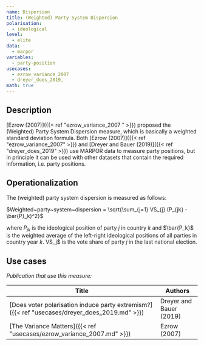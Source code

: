 ```yaml
---
name: Dispersion
title: (Weighted) Party System Dispersion
polarisation:
  - ideological
level:
  - elite
data:
  - marpor
variables:
  - party-position
usecases:
  - ezrow_variance_2007
  - dreyer_does_2019,
math: true
---
```

## Description
[Ezrow (2007)]({{< ref "ezrow_variance_2007 " >}}) proposed the (Weighted) Party System Dispersion measure, which is basically a weighted standard deviation formula. Both [Ezrow (2007)]({{< ref "ezrow_variance_2007" >}}) and [Dreyer and Bauer (2019)]({{< ref "dreyer_does_2019" >}}) use MARPOR data to measure party positions, but in principle it can be used with other datasets that contain the required information, i.e. party positions.

## Operationalization
The (weighted) party system dispersion is measured as follows:

$Weighted~party~system~dispersion = \sqrt{\sum_{j=1} VS_{j} (P_{jk} - \bar{P}_k)^2}$

where $P_{jk}$ is the ideological position of party $j$ in country $k$ and $\bar{P_k}$ is the weighted average of the left-right ideological positions of all parties in country year $k$. VS_j$ is the vote share of party $j$ in the last national election.

## Use cases
_Publication that use this measure:_

| Title                                                                             | Authors                 |
| --------------------------------------------------------------------------------- | ----------------------- |
| [Does voter polarisation induce party extremism?]({{< ref "usecases/dreyer_does_2019.md" >}}) | Dreyer and Bauer (2019) |
| [The Variance Matters]({{< ref "usecases/ezrow_variance_2007.md" >}})                         | Ezrow (2007)            |

